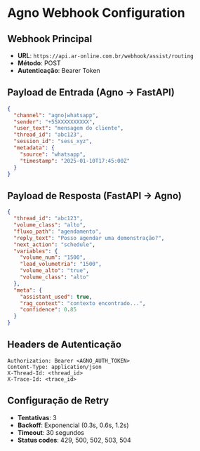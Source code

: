 # Agno Webhook Configuration

## Webhook Principal
- **URL**: `https://api.ar-online.com.br/webhook/assist/routing`
- **Método**: POST
- **Autenticação**: Bearer Token

## Payload de Entrada (Agno → FastAPI)

```json
{
  "channel": "agno|whatsapp",
  "sender": "+55XXXXXXXXXX",
  "user_text": "mensagem do cliente",
  "thread_id": "abc123",
  "session_id": "sess_xyz",
  "metadata": {
    "source": "whatsapp",
    "timestamp": "2025-01-10T17:45:00Z"
  }
}
```

## Payload de Resposta (FastAPI → Agno)

```json
{
  "thread_id": "abc123",
  "volume_class": "alto",
  "fluxo_path": "agendamento",
  "reply_text": "Posso agendar uma demonstração?",
  "next_action": "schedule",
  "variables": {
    "volume_num": "1500",
    "lead_volumetria": "1500",
    "volume_alto": "true",
    "volume_class": "alto"
  },
  "meta": {
    "assistant_used": true,
    "rag_context": "contexto encontrado...",
    "confidence": 0.85
  }
}
```

## Headers de Autenticação

```
Authorization: Bearer <AGNO_AUTH_TOKEN>
Content-Type: application/json
X-Thread-Id: <thread_id>
X-Trace-Id: <trace_id>
```

## Configuração de Retry

- **Tentativas**: 3
- **Backoff**: Exponencial (0.3s, 0.6s, 1.2s)
- **Timeout**: 30 segundos
- **Status codes**: 429, 500, 502, 503, 504
